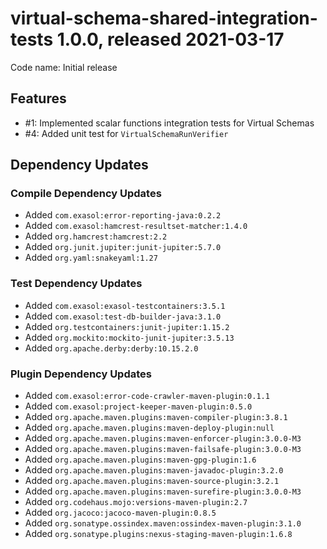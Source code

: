 # virtual-schema-shared-integration-tests 1.0.0, released 2021-03-17

Code name: Initial release

## Features

* #1: Implemented scalar functions integration tests for Virtual Schemas
* #4: Added unit test for `VirtualSchemaRunVerifier`

## Dependency Updates

### Compile Dependency Updates

* Added `com.exasol:error-reporting-java:0.2.2`
* Added `com.exasol:hamcrest-resultset-matcher:1.4.0`
* Added `org.hamcrest:hamcrest:2.2`
* Added `org.junit.jupiter:junit-jupiter:5.7.0`
* Added `org.yaml:snakeyaml:1.27`

### Test Dependency Updates

* Added `com.exasol:exasol-testcontainers:3.5.1`
* Added `com.exasol:test-db-builder-java:3.1.0`
* Added `org.testcontainers:junit-jupiter:1.15.2`
* Added `org.mockito:mockito-junit-jupiter:3.5.13`
* Added `org.apache.derby:derby:10.15.2.0`

### Plugin Dependency Updates

* Added `com.exasol:error-code-crawler-maven-plugin:0.1.1`
* Added `com.exasol:project-keeper-maven-plugin:0.5.0`
* Added `org.apache.maven.plugins:maven-compiler-plugin:3.8.1`
* Added `org.apache.maven.plugins:maven-deploy-plugin:null`
* Added `org.apache.maven.plugins:maven-enforcer-plugin:3.0.0-M3`
* Added `org.apache.maven.plugins:maven-failsafe-plugin:3.0.0-M3`
* Added `org.apache.maven.plugins:maven-gpg-plugin:1.6`
* Added `org.apache.maven.plugins:maven-javadoc-plugin:3.2.0`
* Added `org.apache.maven.plugins:maven-source-plugin:3.2.1`
* Added `org.apache.maven.plugins:maven-surefire-plugin:3.0.0-M3`
* Added `org.codehaus.mojo:versions-maven-plugin:2.7`
* Added `org.jacoco:jacoco-maven-plugin:0.8.5`
* Added `org.sonatype.ossindex.maven:ossindex-maven-plugin:3.1.0`
* Added `org.sonatype.plugins:nexus-staging-maven-plugin:1.6.8`